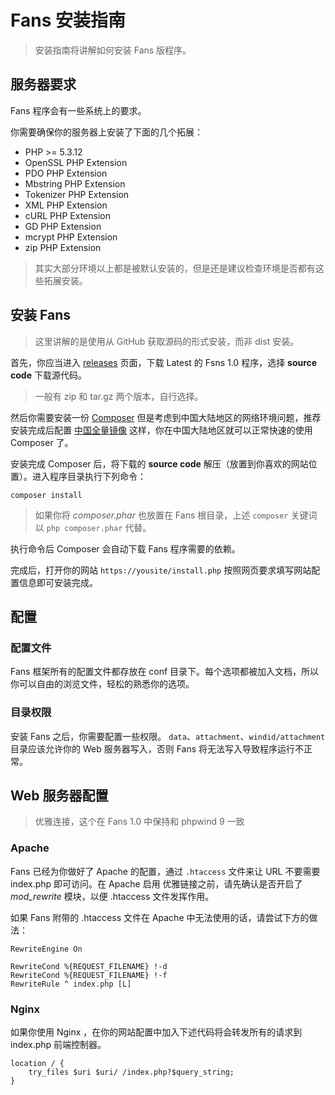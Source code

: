 # Fans 安装指南

> 安装指南将讲解如何安装 Fans 版程序。

## 服务器要求

Fans 程序会有一些系统上的要求。

你需要确保你的服务器上安装了下面的几个拓展：

- PHP >= 5.3.12
- OpenSSL PHP Extension
- PDO PHP Extension
- Mbstring PHP Extension
- Tokenizer PHP Extension
- XML PHP Extension
- cURL PHP Extension
- GD PHP Extension
- mcrypt PHP Extension
- zip PHP Extension

> 其实大部分环境以上都是被默认安装的，但是还是建议检查环境是否都有这些拓展安装。

## 安装 Fans

> 这里讲解的是使用从 GitHub 获取源码的形式安装，而非 dist 安装。

首先，你应当进入 [releases](https://github.com/medz/phpwind/releases) 页面，下载 Latest 的 Fsns 1.0 程序，选择 **source code** 下载源代码。

> 一般有 zip 和 tar.gz 两个版本，自行选择。

然后你需要安装一份 [Composer](http://docs.phpcomposer.com/) 但是考虑到中国大陆地区的网络环境问题，推荐安装完成后配置 [中国全量镜像](https://pkg.phpcomposer.com/) 这样，你在中国大陆地区就可以正常快速的使用 Composer 了。

安装完成 Composer 后，将下载的 **source code** 解压（放置到你喜欢的网站位置）。进入程序目录执行下列命令：

```shell
composer install
```

> 如果你将 *composer.phar* 也放置在 Fans 根目录，上述 `composer` 关键词以 `php composer.phar` 代替。

执行命令后 Composer 会自动下载 Fans 程序需要的依赖。

完成后，打开你的网站 `https://yousite/install.php` 按照网页要求填写网站配置信息即可安装完成。


## 配置

### 配置文件

Fans 框架所有的配置文件都存放在 conf 目录下。每个选项都被加入文档，所以你可以自由的浏览文件，轻松的熟悉你的选项。

### 目录权限

安装 Fans 之后，你需要配置一些权限。 `data`、`attachment`、`windid/attachment` 目录应该允许你的 Web 服务器写入，否则 Fans 将无法写入导致程序运行不正常。

## Web 服务器配置

> 优雅连接，这个在 Fans 1.0 中保持和 phpwind 9 一致

### Apache

Fans 已经为你做好了 Apache 的配置，通过 `.htaccess` 文件来让 URL 不要需要 index.php 即可访问。在 Apache 启用 优雅链接之前，请先确认是否开启了 *mod_rewrite* 模块，以便 .htaccess 文件发挥作用。

如果 Fans 附带的 .htaccess 文件在 Apache 中无法使用的话，请尝试下方的做法：

```
RewriteEngine On

RewriteCond %{REQUEST_FILENAME} !-d
RewriteCond %{REQUEST_FILENAME} !-f
RewriteRule ^ index.php [L]
```

### Nginx

如果你使用 Nginx ，在你的网站配置中加入下述代码将会转发所有的请求到 index.php 前端控制器。

```
location / {
    try_files $uri $uri/ /index.php?$query_string;
}
```

